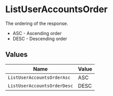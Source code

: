 # ListUserAccountsOrder

The ordering of the response.
* ASC - Ascending order
* DESC - Descending order


## Values

| Name                        | Value                       |
| --------------------------- | --------------------------- |
| `ListUserAccountsOrderAsc`  | ASC                         |
| `ListUserAccountsOrderDesc` | DESC                        |